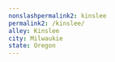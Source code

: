 ```yaml
---
﻿nonslashpermalink2: kinslee
permalink2: /kinslee/
alley: Kinslee
city: Milwaukie
state: Oregon
---
```

